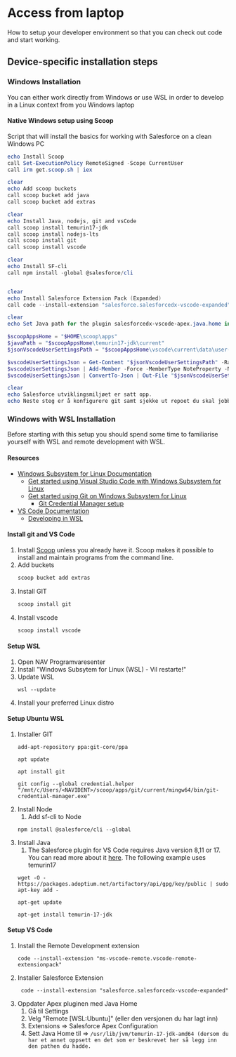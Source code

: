 # Access from laptop

How to setup your developer environment so that you can check out code and start working.
## Device-specific installation steps
### Windows Installation
You can either work directly from Windows or use WSL in order to develop in a Linux context from you Windows laptop
#### Native Windows setup using Scoop

Script that will install the basics for working with Salesforce on a clean Windows PC
```powershell
echo Install Scoop
call Set-ExecutionPolicy RemoteSigned -Scope CurrentUser
call irm get.scoop.sh | iex

clear
echo Add scoop buckets
call scoop bucket add java
call scoop bucket add extras

clear
echo Install Java, nodejs, git and vsCode
call scoop install temurin17-jdk
call scoop install nodejs-lts
call scoop install git
call scoop install vscode

clear
echo Install SF-cli
call npm install -global @salesforce/cli


clear
echo Install Salesforce Extension Pack (Expanded)
call code --install-extension "salesforce.salesforcedx-vscode-expanded"

clear
echo Set Java path for the plugin salesforcedx-vscode-apex.java.home in settings.json

$scoopAppsHome = "$HOME\scoop\apps"
$javaPath = "$scoopAppsHome\temurin17-jdk\current"
$jsonVscodeUserSettingsPath = "$scoopAppsHome\vscode\current\data\user-data\User\settings.json"

$vscodeUserSettingsJson = Get-Content "$jsonVscodeUserSettingsPath" -Raw | ConvertFrom-Json
$vscodeUserSettingsJson | Add-Member -Force -MemberType NoteProperty -Name "salesforcedx-vscode-apex.java.home" -Value "$javaPath"
$vscodeUserSettingsJson | ConvertTo-Json | Out-File "$jsonVscodeUserSettingsPath" -Encoding utf8

clear
echo Salesforce utviklingsmiljøet er satt opp.
echo Neste steg er å konfigurere git samt sjekke ut repoet du skal jobbe med
```

### Windows with WSL Installation
Before starting with this setup you should spend some time to familiarise yourself with WSL and remote development with WSL.

#### Resources
- [Windows Subsystem for Linux Documentation](https://learn.microsoft.com/en-us/windows/wsl/)
    - [Get started using Visual Studio Code with Windows Subsystem for Linux](https://learn.microsoft.com/en-us/windows/wsl/tutorials/wsl-vscode)
    - [Get started using Git on Windows Subsystem for Linux]( https://learn.microsoft.com/en-us/windows/wsl/tutorials/wsl-git)
        - [Git Credential Manager setup](https://learn.microsoft.com/en-us/windows/wsl/tutorials/wsl-git#git-credential-manager-setup)
- [VS Code Documentation](https://code.visualstudio.com/docs)
    - [Developing in WSL](https://code.visualstudio.com/docs/remote/wsl)

#### Install git and VS Code
1. Install [Scoop](https://scoop.sh) unless you already have it. 
 Scoop makes it possible to install and maintain programs from the command line.
2. Add buckets
   ```powershell
   scoop bucket add extras
   ```
3. Install GIT
   ```powershell
   scoop install git
   ```
4. Install vscode
   ```powershell
   scoop install vscode
   ```

#### Setup WSL
1. Open NAV Programvaresenter
2. Install "Windows Subsytem for Linux (WSL) - Vil restarte!"
3. Update WSL
   ```
   wsl --update
   ```
4. Install your preferred Linux distro
#### Setup Ubuntu WSL
1. Installer GIT
    ```
    add-apt-repository ppa:git-core/ppa
    ```
    ```
    apt update
    ```
    ```
    apt install git
    ```
    ```
    git config --global credential.helper "/mnt/c/Users/<NAVIDENT>/scoop/apps/git/current/mingw64/bin/git-credential-manager.exe"
    ```
2. Install Node
    1. Add sf-cli to Node
   ```
   npm install @salesforce/cli --global
   ```
3. Install Java
    1. The Salesforce plugin for VS Code requires Java version 8,11 or 17. You can read more about it [here](https://developer.salesforce.com/tools/vscode/en/vscode-desktop/java-setup). The following example uses temurin17
    ```
    wget -O - https://packages.adoptium.net/artifactory/api/gpg/key/public | sudo apt-key add -
    ```
    ```
    apt-get update
    ```
    ```
    apt-get install temurin-17-jdk
    ```
#### Setup VS Code
1. Install the Remote Development extension
    ```
    code --install-extension "ms-vscode-remote.vscode-remote-extensionpack"
    ```
2. Installer Salesforce Extension
   ```
    code --install-extension "salesforce.salesforcedx-vscode-expanded"
    ```
3. Oppdater Apex pluginen med Java Home
    1. Gå til Settings
    2. Velg "Remote [WSL:Ubuntu]" (eller den versjonen du har lagt inn)
    3. Extensions => Salesforce Apex Configuration
    4. Sett Java Home til => `/usr/lib/jvm/temurin-17-jdk-amd64 (dersom du har et annet oppsett en det som er beskrevet her så legg inn den pathen du hadde.`

